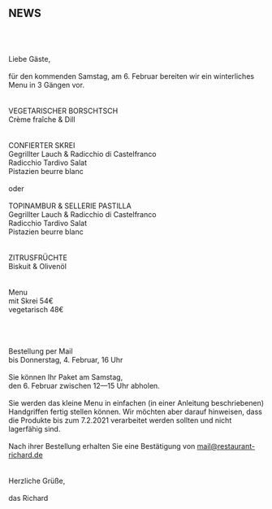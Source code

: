 ## NEWS
 

<br>
<br>
<br>
Liebe Gäste,<br>
<br>
für den kommenden Samstag, am 6. Februar bereiten wir ein winterliches Menu in 3 Gängen vor.<br>
<br>
<br>
VEGETARISCHER BORSCHTSCH <br>
Crème fraîche & Dill<br>
<br>
<br>
CONFIERTER SKREI<br>
Gegrillter Lauch & Radicchio di Castelfranco<br>
Radicchio Tardivo Salat <br>
Pistazien beurre blanc <br>
<br>
oder<br>
<br>
TOPINAMBUR & SELLERIE PASTILLA<br>
Gegrillter Lauch & Radicchio di Castelfranco<br>
Radicchio Tardivo Salat <br>
Pistazien beurre blanc <br>
<br>
<br>
ZITRUSFRÜCHTE<br>
Biskuit & Olivenöl<br>
<br>
<br>
Menu<br>
mit Skrei 54€<br>
vegetarisch 48€<br>
 <br>
<br>
<br>

Bestellung per Mail<br>
bis Donnerstag, 4. Februar, 16 Uhr<br>
<br>
Sie können Ihr Paket am Samstag,<br>
den 6. Februar zwischen 12—15 Uhr abholen.<br>
<br>
Sie werden das kleine Menu in einfachen (in einer Anleitung beschriebenen) Handgriffen fertig stellen können. Wir möchten aber darauf hinweisen, dass die Produkte bis zum 7.2.2021 verarbeitet werden sollten und nicht lagerfähig sind.<br>
<br>
Nach ihrer Bestellung erhalten Sie eine Bestätigung von
mail@restaurant-richard.de<br>
 <br>
<br>
Herzliche Grüße,<br>
<br>
das Richard<br>
<br>
<br>
<br>

<br>
<br>

<br>
<br>
<br>
<br>
<br>
<br>

